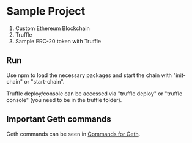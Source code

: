 # Sample Project
1. Custom Ethereum Blockchain
2. Truffle 
3. Sample ERC-20 token with Truffle

## Run
Use npm to load the necessary packages and start the chain with "init-chain" or "start-chain".

Truffle deploy/console can be accessed via "truffle deploy" or "truffle console" (you need to be in the truffle folder).

## Important Geth commands

Geth commands can be seen in [Commands for Geth](commands.md).